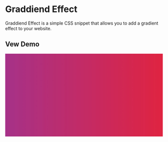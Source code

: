 # Graddiend Effect
Graddiend Effect is a simple CSS snippet that allows you to add a gradient effect to your website.
## Vew Demo
![img graddiend](./Captura%20web_13-10-2023_11932_.jpeg)